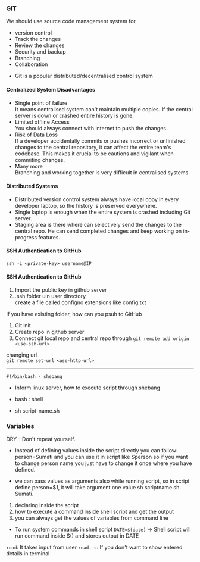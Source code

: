 ### GIT

We should use source code management system for 
* version control
* Track the changes
* Review the changes
* Security and backup
* Branching
* Collaboration

- Git is a popular distributed/decentralised control system

#### Centralized System Disadvantages
* Single point of failure </br>
    It means centralised system can't maintain multiple copies. If the central server is down or crashed entire history is gone.
* Limited offline Access </br>
    You should always connect with internet to push the changes
* Risk of Data Loss </br>
    If a developer accidentally commits or pushes incorrect or unfinished changes to the central repository, it can affect the entire team's codebase. This makes it crucial to be cautions and vigilant when commiting changes.
* Many more </br>
     Branching and working together is very difficult in centralised systems.

#### Distributed Systems
* Distributed version control system always have local copy in every developer laptop, so the history is preserved everywhere.
* Single laptop is enough when the entire system is crashed including Git server.
* Staging area is there where can selectively send the changes to the central repo. He can send completed changes and keep working on in-progress features.

#### SSH Authentication to GitHub
`ssh -i <private-key> username@IP`

#### SSH Authentication to GitHub
1. Import the public key in github server </br>
2. .ssh folder uin user directory </br>
       create a file called configno extensions like config.txt </br>

If you have existing folder, how can you psuh to GitHub </br>
1. Git init
2. Create repo in github server
3. Connect git local repo and central repo through 
       `git remote add origin <use-ssh-url>` </br>

changing url </br>
`git remote set-url <use-http-url>`

---

`#!/bin/bash - shebang`
- Inform linux server, how to execute script through shebang

- bash : shell
- sh script-name.sh

### Variables
DRY - Don't repeat yourself. </br>

* Instead of defining values inside the script directly you can follow:
person=Sumati and you can use it in script like $person so if you want to change person name you just have to change it once where you have defined. </br>

* we can pass values as arguments also while running script, so in script define
person=$1, it will take argument one value sh scriptname.sh Sumati. </br>

1. declaring inside the script 
2. how to execute a command inside shell script and get the output
3. you can always get the values of variables from command line

* To run system commands in shell script
`DATE=$(date)` -> Shell script will run command inside $() and stores output in DATE </br>

`read`: It takes input from user
`read -s`: If you don't want to show entered details in terminal